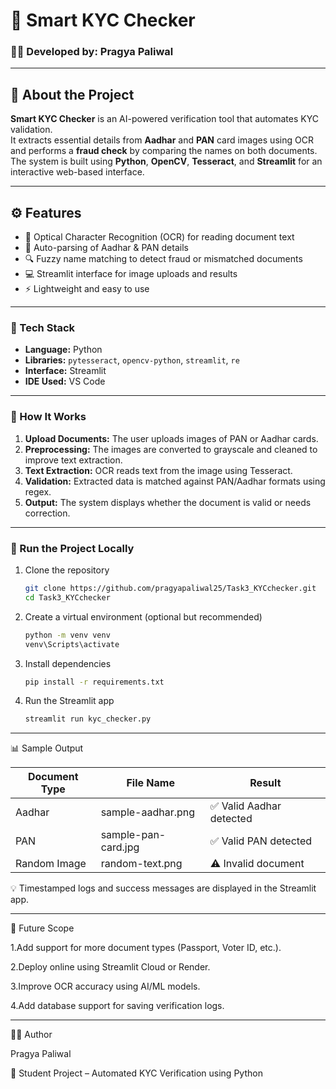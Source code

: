 # 🪪 Smart KYC Checker

### 👩‍💻 Developed by: Pragya Paliwal

---

## 📘 About the Project
**Smart KYC Checker** is an AI-powered verification tool that automates KYC validation.  
It extracts essential details from **Aadhar** and **PAN** card images using OCR and performs a **fraud check** by comparing the names on both documents.  
The system is built using **Python**, **OpenCV**, **Tesseract**, and **Streamlit** for an interactive web-based interface.

---

## ⚙️ Features
- 🧠 Optical Character Recognition (OCR) for reading document text  
- 📄 Auto-parsing of Aadhar & PAN details  
- 🔍 Fuzzy name matching to detect fraud or mismatched documents  
- 💻 Streamlit interface for image uploads and results  
- ⚡ Lightweight and easy to use

---

### 🧠 Tech Stack
- **Language:** Python  
- **Libraries:** `pytesseract`, `opencv-python`, `streamlit`, `re`  
- **Interface:** Streamlit  
- **IDE Used:** VS Code  

---

### 🧩 How It Works
1. **Upload Documents:** The user uploads images of PAN or Aadhar cards.  
2. **Preprocessing:** The images are converted to grayscale and cleaned to improve text extraction.  
3. **Text Extraction:** OCR reads text from the image using Tesseract.  
4. **Validation:** Extracted data is matched against PAN/Aadhar formats using regex.  
5. **Output:** The system displays whether the document is valid or needs correction.

---

### 🚀 Run the Project Locally
1. Clone the repository  
   ```bash
   git clone https://github.com/pragyapaliwal25/Task3_KYCchecker.git
   cd Task3_KYCchecker
   
2. Create a virtual environment (optional but recommended)
   ```bash
   python -m venv venv
   venv\Scripts\activate

3. Install dependencies
   ```bash
   pip install -r requirements.txt   

4. Run the Streamlit app
   ```bash
   streamlit run kyc_checker.py

---

📊 Sample Output

Document Type | File Name             | Result
---------------|----------------------|---------
Aadhar         | sample-aadhar.png    | ✅ Valid Aadhar detected
PAN            | sample-pan-card.jpg  | ✅ Valid PAN detected
Random Image   | random-text.png      | ⚠️ Invalid document

💡 Timestamped logs and success messages are displayed in the Streamlit app.

---

🔮 Future Scope

1.Add support for more document types (Passport, Voter ID, etc.).

2.Deploy online using Streamlit Cloud or Render.

3.Improve OCR accuracy using AI/ML models.

4.Add database support for saving verification logs.

---

🧑‍💻 Author

Pragya Paliwal

📍 Student Project – Automated KYC Verification using Python

